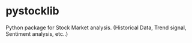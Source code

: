 # pystocklib
Python package for Stock Market analysis. (Historical Data, Trend signal, Sentiment analysis, etc..)
